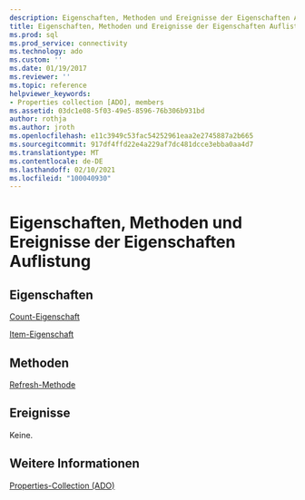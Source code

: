 ```yaml
---
description: Eigenschaften, Methoden und Ereignisse der Eigenschaften Auflistung
title: Eigenschaften, Methoden und Ereignisse der Eigenschaften Auflistung | Microsoft-Dokumentation
ms.prod: sql
ms.prod_service: connectivity
ms.technology: ado
ms.custom: ''
ms.date: 01/19/2017
ms.reviewer: ''
ms.topic: reference
helpviewer_keywords:
- Properties collection [ADO], members
ms.assetid: 03dc1e08-5f03-49e5-8596-76b306b931bd
author: rothja
ms.author: jroth
ms.openlocfilehash: e11c3949c53fac54252961eaa2e2745887a2b665
ms.sourcegitcommit: 917df4ffd22e4a229af7dc481dcce3ebba0aa4d7
ms.translationtype: MT
ms.contentlocale: de-DE
ms.lasthandoff: 02/10/2021
ms.locfileid: "100040930"
---
```

# <a name="properties-collection-properties-methods-and-events"></a>Eigenschaften, Methoden und Ereignisse der Eigenschaften Auflistung
## <a name="properties"></a>Eigenschaften  
 [Count-Eigenschaft](./count-property-ado.md)  
  
 [Item-Eigenschaft](./item-property-ado.md)  
  
## <a name="methods"></a>Methoden  
 [Refresh-Methode](./refresh-method-ado.md)  
  
## <a name="events"></a>Ereignisse  
 Keine.  
  
## <a name="see-also"></a>Weitere Informationen  
 [Properties-Collection (ADO)](./properties-collection-ado.md)